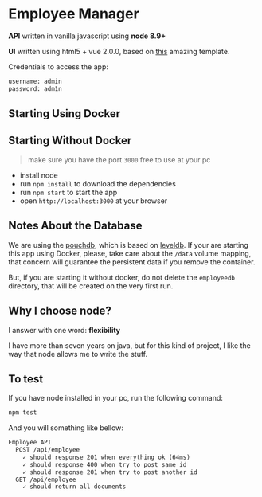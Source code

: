 # Employee Manager

**API** written in vanilla javascript using **node 8.9+**

**UI** written using html5 + vue 2.0.0, based on [this](https://codepen.io/mystrader/pen/YOdepy) amazing template.

Credentials to access the app:

```txt
username: admin
password: adm1n
```

## Starting Using Docker

## Starting Without Docker

> make sure you have the port `3000` free to use at your pc

- install node
- run `npm install` to download the dependencies
- run `npm start` to start the app
- open `http://localhost:3000` at your browser

## Notes About the Database

We are using the [pouchdb](https://pouchdb.com/), which is based on
[leveldb](https://github.com/google/leveldb). If your are starting this app
using Docker, please, take care about the `/data` volume mapping, that concern
will guarantee the persistent data if you remove the container.

But, if you are starting it without docker, do not delete the `employeedb`
directory, that will be created on the very first run.

## Why I choose node?

I answer with one word: **flexibility**

I have more than seven years on java, but for this kind of project, I like the
way that node allows me to write the stuff.

## To test

If you have node installed in your pc, run the following command:

```sh
npm test
```

And you will something like bellow:

```txt
Employee API
  POST /api/employee
    ✓ should response 201 when everything ok (64ms)
    ✓ should response 400 when try to post same id
    ✓ should response 201 when try to post another id
  GET /api/employee
    ✓ should return all documents
```
